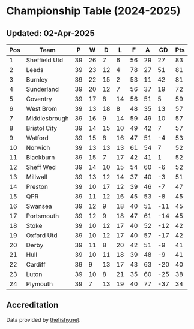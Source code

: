# Championship Table (2024-2025)
## Updated: 02-Apr-2025

| Pos | Team | P | W | D | L | F | A | GD | Pts |
| --- | --- | --- | --- | --- | --- | --- | --- | --- | --- |
| 1 | Sheffield Utd | 39 | 26 | 7 | 6 | 56 | 29 | 27 | 83 |
| 2 | Leeds | 39 | 23 | 12 | 4 | 78 | 27 | 51 | 81 |
| 3 | Burnley | 39 | 22 | 15 | 2 | 53 | 11 | 42 | 81 |
| 4 | Sunderland | 39 | 20 | 12 | 7 | 56 | 37 | 19 | 72 |
| 5 | Coventry | 39 | 17 | 8 | 14 | 56 | 51 | 5 | 59 |
| 6 | West Brom | 39 | 13 | 18 | 8 | 48 | 35 | 13 | 57 |
| 7 | Middlesbrough | 39 | 16 | 9 | 14 | 59 | 49 | 10 | 57 |
| 8 | Bristol City | 39 | 14 | 15 | 10 | 49 | 42 | 7 | 57 |
| 9 | Watford | 39 | 15 | 8 | 16 | 47 | 51 | -4 | 53 |
| 10 | Norwich | 39 | 13 | 13 | 13 | 61 | 54 | 7 | 52 |
| 11 | Blackburn | 39 | 15 | 7 | 17 | 42 | 41 | 1 | 52 |
| 12 | Sheff Wed | 39 | 14 | 10 | 15 | 54 | 60 | -6 | 52 |
| 13 | Millwall | 39 | 13 | 12 | 14 | 37 | 40 | -3 | 51 |
| 14 | Preston | 39 | 10 | 17 | 12 | 39 | 46 | -7 | 47 |
| 15 | QPR | 39 | 11 | 12 | 16 | 45 | 53 | -8 | 45 |
| 16 | Swansea | 39 | 12 | 9 | 18 | 40 | 51 | -11 | 45 |
| 17 | Portsmouth | 39 | 12 | 9 | 18 | 47 | 61 | -14 | 45 |
| 18 | Stoke | 39 | 10 | 12 | 17 | 40 | 52 | -12 | 42 |
| 19 | Oxford Utd | 39 | 10 | 12 | 17 | 40 | 57 | -17 | 42 |
| 20 | Derby | 39 | 11 | 8 | 20 | 42 | 51 | -9 | 41 |
| 21 | Hull | 39 | 10 | 11 | 18 | 39 | 48 | -9 | 41 |
| 22 | Cardiff | 39 | 9 | 13 | 17 | 43 | 63 | -20 | 40 |
| 23 | Luton | 39 | 10 | 8 | 21 | 35 | 60 | -25 | 38 |
| 24 | Plymouth | 39 | 7 | 13 | 19 | 40 | 77 | -37 | 34 |

## Accreditation 

Data provided by [thefishy.net](https://www.thefishy.net/).